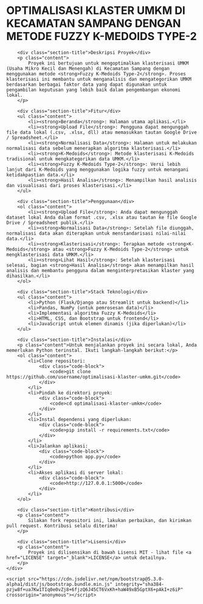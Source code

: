 <!DOCTYPE html>
<html lang="id">
<head>
    <meta charset="UTF-8">
    <meta name="viewport" content="width=device-width, initial-scale=1.0">
    <meta http-equiv="X-UA-Compatible" content="ie=edge">
    <title>Optimisasi Klaster UMKM di Kecamatan Sampang dengan Metode Fuzzy K-Medoids Type-2</title>
    <link href="https://cdn.jsdelivr.net/npm/bootstrap@5.3.0-alpha1/dist/css/bootstrap.min.css" rel="stylesheet" integrity="sha384-KyZXEJzQf5H2N6m67I1duJXyAB0gsxARVqGg9nD8fX9b6Xn5HegB85jwdFzjpt5p" crossorigin="anonymous">
    <style>
        .container {
            margin-top: 20px;
        }
        .section-title {
            margin-top: 30px;
            font-size: 1.8rem;
            font-weight: bold;
            text-align: center;
        }
        .content {
            font-size: 1rem;
            line-height: 1.6;
        }
        .code-block {
            background-color: #f4f4f4;
            padding: 10px;
            border-radius: 5px;
            border: 1px solid #ddd;
        }
    </style>
</head>
<body>
    <div class="container">
        <h1 class="text-center my-5">OPTIMALISASI KLASTER UMKM DI KECAMATAN SAMPANG DENGAN METODE FUZZY K-MEDOIDS TYPE-2</h1>
        
        <div class="section-title">Deskripsi Proyek</div>
        <p class="content">
            Proyek ini bertujuan untuk mengoptimalkan klasterisasi UMKM (Usaha Mikro Kecil dan Menengah) di Kecamatan Sampang dengan menggunakan metode <strong>Fuzzy K-Medoids Type-2</strong>. Proses klasterisasi ini membantu untuk menganalisis dan mengategorikan UMKM berdasarkan berbagai faktor data yang dapat digunakan untuk pengambilan keputusan yang lebih baik dalam pengembangan ekonomi lokal.
        </p>

        <div class="section-title">Fitur</div>
        <ul class="content">
            <li><strong>Beranda</strong>: Halaman utama aplikasi.</li>
            <li><strong>Upload File</strong>: Pengguna dapat mengunggah file data lokal (.csv, .xlsx, dll) atau memasukkan tautan Google Drive / Spreadsheet.</li>
            <li><strong>Normalisasi Data</strong>: Halaman untuk melakukan normalisasi data sebelum menerapkan algoritma klasterisasi.</li>
            <li><strong>K-Medoids</strong>: Metode klasterisasi K-Medoids tradisional untuk mengkategorikan data UMKM.</li>
            <li><strong>Fuzzy K-Medoids Type-2</strong>: Versi lebih lanjut dari K-Medoids yang menggunakan logika fuzzy untuk menangani ketidakpastian data.</li>
            <li><strong>Hasil Analisa</strong>: Menampilkan hasil analisis dan visualisasi dari proses klasterisasi.</li>
        </ul>

        <div class="section-title">Penggunaan</div>
        <ol class="content">
            <li><strong>Upload File</strong>: Anda dapat mengunggah dataset lokal Anda dalam format .csv, .xlsx atau tautan ke file Google Drive / Spreadsheet publik.</li>
            <li><strong>Normalisasi Data</strong>: Setelah file diunggah, normalisasi data akan diterapkan untuk menstandarisasi nilai-nilai data.</li>
            <li><strong>Klasterisasi</strong>: Terapkan metode <strong>K-Medoids</strong> atau <strong>Fuzzy K-Medoids Type-2</strong> untuk mengklasterisasi data UMKM.</li>
            <li><strong>Lihat Hasil</strong>: Setelah klasterisasi selesai, bagian <strong>Hasil Analisa</strong> akan menampilkan hasil analisis dan membantu pengguna dalam menginterpretasikan klaster yang dihasilkan.</li>
        </ol>

        <div class="section-title">Stack Teknologi</div>
        <ul class="content">
            <li>Python (Flask/Django atau Streamlit untuk backend)</li>
            <li>Pandas, NumPy (untuk pemrosesan data)</li>
            <li>Implementasi algoritma Fuzzy K-Medoids</li>
            <li>HTML, CSS, dan Bootstrap untuk frontend</li>
            <li>JavaScript untuk elemen dinamis (jika diperlukan)</li>
        </ul>

        <div class="section-title">Instalasi</div>
        <p class="content">Untuk menjalankan proyek ini secara lokal, Anda memerlukan Python terinstal. Ikuti langkah-langkah berikut:</p>
        <ol class="content">
            <li>Clone repositori:
                <div class="code-block">
                    <code>git clone https://github.com/username/optimalisasi-klaster-umkm.git</code>
                </div>
            </li>
            <li>Pindah ke direktori proyek:
                <div class="code-block">
                    <code>cd optimalisasi-klaster-umkm</code>
                </div>
            </li>
            <li>Instal dependensi yang diperlukan:
                <div class="code-block">
                    <code>pip install -r requirements.txt</code>
                </div>
            </li>
            <li>Jalankan aplikasi:
                <div class="code-block">
                    <code>python app.py</code>
                </div>
            </li>
            <li>Akses aplikasi di server lokal:
                <div class="code-block">
                    <code>http://127.0.0.1:5000</code>
                </div>
            </li>
        </ol>

        <div class="section-title">Kontribusi</div>
        <p class="content">
            Silakan fork repositori ini, lakukan perbaikan, dan kirimkan pull request. Kontribusi selalu diterima!
        </p>

        <div class="section-title">Lisensi</div>
        <p class="content">
            Proyek ini dilisensikan di bawah Lisensi MIT - lihat file <a href="LICENSE" target="_blank">LICENSE</a> untuk detailnya.
        </p>
    </div>

    <script src="https://cdn.jsdelivr.net/npm/bootstrap@5.3.0-alpha1/dist/js/bootstrap.bundle.min.js" integrity="sha384-pzjw8f+ua7Kw1TIq0e0vZj8+6fjzQ6J45CT6VxKh+haW49xB5GptX6+pAkI+z6iP" crossorigin="anonymous"></script>
</body>
</html>

